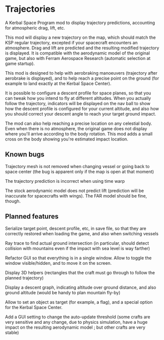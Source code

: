 Trajectories
============

A Kerbal Space Program mod to display trajectory predictions, accounting for atmospheric drag, lift, etc.

This mod will display a new trajectory on the map, which should match the KSP regular trajectory, excepted if your spacecraft encounters an atmosphere. Drag and lift are predicted and the resulting modified trajectory is displayed. It is compatible with the aerodynamic model of the original game, but also with Ferram Aerospace Research (automatic selection at game startup).

This mod is designed to help with aerobraking manoeuvers (trajectory after aerobrake is displayed), and to help reach a precise point on the ground (for example to land exactly at the Kerbal Space Center).

It is possible to configure a descent profile for space planes, so that you can tweak how you intend to fly at different altitudes. When you actually follow the trajectory, indicators will be displayed on the nav ball to show how the descent profile is configured for your current altitude, and also how you should correct your descent angle to reach your target ground impact.

The mod can also help reaching a precise location on any celestial body. Even when there is no atmosphere, the original game does not display where you'll arrive according to the body rotation. This mod adds a small cross on the body showing you're estimated impact location.

Known bugs
----------

Trajectory mesh is not removed when changing vessel or going back to space center (the bug is apparent only if the map is open at that moment)

The trajectory prediction is incorrect when using time warp

The stock aerodynamic model does not predict lift (prediction will be inaccurate for spacecrafts with wings). The FAR model should be fine, though.

Planned features
----------------

Serialize target point, descent profile, etc, in save file, so that they are correctly restored when loading the game, and also when switching vessels

Ray trace to find actual ground intersection (in particular, should detect collision with mountains even if the impact with sea level is way farther)

Refactor GUI so that everything is in a single window. Allow to toggle the window visible/hidden, and to move it on the screen.

Display 3D helpers (rectangles that the craft must go through to follow the planned trajectory)

Display a descent graph, indicating altitude over ground distance, and also ground altitude (would be handy to plan mountain fly-by)

Allow to set an object as target (for example, a flag), and a special option for the Kerbal Space Center.

Add a GUI setting to change the auto-update threshold (some crafts are very sensitive and any change, due to physics simulation, have a huge impact on the resulting aerodynamic model ; but other crafts are very stable)
